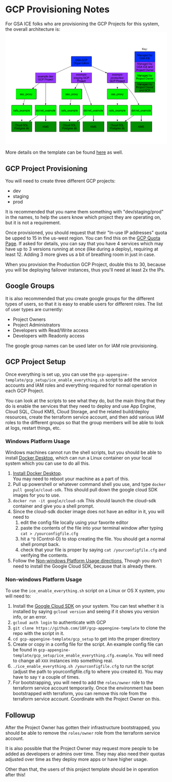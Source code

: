 # GCP Provisioning Notes

For GSA ICE folks who are provisioning the GCP Projects for this system,
the overall architecture is:
![diagram of gcp org, project, apps, and services](gcp_diagram.png)

More details on the template can be found [here](DEVSECOPS.md) as well.

## GCP Project Provisioning

You will need to create three different GCP projects:
* dev
* staging
* prod

It is recommended that you name them something with "dev/staging/prod" in the
names, to help the users know which project they are operating on, but
it is not a requirement.

Once provisioned, you should request that their "In-use IP addresses" quota
be upped to 15 in the us-west region.  You can find this on the
[GCP Quota Page](https://console.cloud.google.com/iam-admin/quotas).
If asked for details, you can say that you have 4 services which may have
up to 3 versions running at once (like during a deploy), requiring at
least 12.  Adding 3 more gives us a bit of breathing room in just in case.

When you provision the Production GCP Project, double this to 30, because you
will be deploying failover instances, thus you'll need at least 2x the IPs.


## Google Groups

It is also recommended that you create google groups for the different types
of users, so that it is easy to enable users for different roles.  The list
of user types are currently:
* Project Owners
* Project Administrators
* Developers with Read/Write access
* Developers with Readonly access

The google group names can be used later on for IAM role provisioning.


## GCP Project Setup

Once everything is set up, you can use the `gcp-appengine-template/gcp_setup/ice_enable_everything.sh`
script to add the service accounts and IAM roles and everything required
for normal operation in each GCP Project.

You can look at the scripts to see what they do, but the main thing that they do
is enable the services that they need to deploy and use App Engine, Cloud SQL,
Cloud KMS, Cloud Storage, and the related build/deploy resources, create the
terraform service account, and then add various IAM roles to the different
groups so that the group members will be able to look at logs, restart things,
etc.

### Windows Platform Usage

Windows machines cannot run the shell scripts, but you should be able to install
[Docker Desktop](https://www.docker.com/products/docker-desktop), which can run
a Linux container on your local system which you can use to do all this.

1. [Install Docker Desktop](https://docs.docker.com/docker-for-windows/install/).  
   You may need to reboot your machine as a part of this.
1. Pull up powershell or whatever command shell you use, and type 
   `docker pull google/cloud-sdk`.
   This should pull down the google cloud SDK images for you to use.
1. `docker run -it google/cloud-sdk`  This should launch the cloud-sdk
   container and give you a shell prompt.
1. Since the cloud-sdk docker image does not have an editor in it, you will
   need to
   1. edit the config file locally using your favorite editor
   1. paste the contents of the file into your terminal window after typing
      `cat > /yourconfigfile.cfg`
   1. hit a `^D` (Control-D) to stop creating the file.  You should get a
      normal shell prompt back.
   1. check that your file is proper by saying `cat /yourconfigfile.cfg`
      and verifying the contents.
1. Follow the [Non-windows Platform Usage directions](#non-windows-platform-usage),
   Though you don't need to install the Google Cloud SDK, because that is already
   there.

### Non-windows Platform Usage

To use the `ice_enable_everything.sh` script on a Linux or OS X system, you will need to:
1. Install the [Google Cloud SDK](https://cloud.google.com/sdk/) on your system.
   You can test whether it is installed by saying `gcloud version` and seeing if it
   shows you version info, or an error.
1. `gcloud auth login` to authenticate with GCP
1. `git clone https://github.com/18F/gcp-appengine-template` to clone the repo with the script in it.
1. `cd gcp-appengine-template/gcp_setup` to get into the proper directory
1. Create or copy in a config file for the script.  An example config file can be found in
   `gcp-appengine-template/gcp_setup/ice_enable_everything.cfg.example`.  You will need to
   change all `XXX` instances into something real.
1. `./ice_enable_everything.sh /yourconfigfile.cfg` to run the script (adjust
   the path to yourconfigfile.cfg to where you created it).  You may have to say `Y`
   a couple of times.
1. For bootstrapping, you will need to add the `roles/owner` role to the terraform service account
   temporarily.  Once the environment has been bootstrapped with terraform, you can remove this
   role from the terraform service account.  Coordinate with the Project Owner on this.


## Followup

After the Project Owner has gotten their infrastructure bootstrapped, you should be
able to remove the `roles/owner` role from the terraform service account.

It is also possible that the Project Owner may request more people to be added
as developers or admins over time.  They may also need their quotas adjusted
over time as they deploy more apps or have higher usage.

Other than that, the users of this project template should be in operation after
this!

